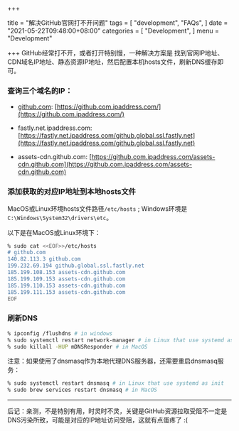 +++

title = "解决GitHub官网打不开问题"
tags = [
    "development",
    "FAQs",
]
date = "2021-05-22T09:48:00+08:00"
categories = [
    "Development",
]
menu = "Development"

+++
GitHub经常打不开，或者打开特别慢，一种解决方案是 找到官网IP地址、CDN域名IP地址、静态资源IP地址，然后配置本机hosts文件，刷新DNS缓存即可。

### 查询三个域名的IP：

* [github.com](https://github.com): [https://github.com.ipaddress.com/](https://github.com.ipaddress.com/)

* fastly.net.ipaddress.com: [https://fastly.net.ipaddress.com/github.global.ssl.fastly.net](https://fastly.net.ipaddress.com/github.global.ssl.fastly.net)

* assets-cdn.github.com: [https://github.com.ipaddress.com/assets-cdn.github.com](https://github.com.ipaddress.com/assets-cdn.github.com)

### 添加获取的对应IP地址到本地hosts文件

MacOS或Linux环境hosts文件路径`/etc/hosts` ; Windows环境是`C:\Windows\System32\drivers\etc`。  

以下是在MacOS或Linux环境下：

```bash
% sudo cat <<EOF>>/etc/hosts
# github.com
140.82.113.3 github.com
199.232.69.194 github.global.ssl.fastly.net
185.199.108.153 assets-cdn.github.com
185.199.109.153 assets-cdn.github.com
185.199.110.153 assets-cdn.github.com
185.199.111.153 assets-cdn.github.com
EOF
```

### 刷新DNS

```bash
% ipconfig /flushdns # in windows
% sudo systemctl restart network-manager # in Linux that use systemd as init
% sudo killall -HUP mDNSResponder # in MacOS
```

<!--more-->

注意：如果使用了dnsmasq作为本地代理DNS服务器，还需要重启dnsmasq服务：

```bash
% sudo systemctl restart dnsmasq # in Linux that use systemd as init
% sudo brew services restart dnsmasq # in MacOS
```

------------------

后记：亲测，不是特别有用，时灵时不灵，关键是GitHub资源拉取受阻不一定是DNS污染所致，可能是对应的IP地址访问受阻，这就有点蛋疼了 :(